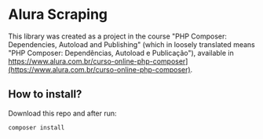 # Alura Scraping
This library was created as a project in the course "PHP Composer: Dependencies, Autoload and Publishing" (which in loosely translated means "PHP Composer: Dependências, Autoload e Publicação"), available in https://www.alura.com.br/curso-online-php-composer](https://www.alura.com.br/curso-online-php-composer).

## How to install?
Download this repo and after run:
```bash
composer install
```
